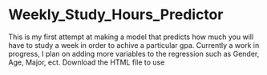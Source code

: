 # Weekly_Study_Hours_Predictor
This is my first attempt at making a model that predicts how much you will have to study a week in order to achive a particular gpa. Currently a work in progress, 
I plan on adding more variables to the regression such as Gender, Age, Major, ect. 
Download the HTML file to use
